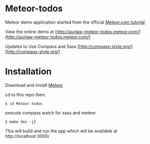 # Meteor-todos


Meteor demo application started from the official [Meteor.com tutorial](https://www.meteor.com/try)

View the online demo at [http://aurlaw-meteor-todos.meteor.com/](http://aurlaw-meteor-todos.meteor.com/)


Updates to Use Compass and Sass
[http://compass-style.org/](http://compass-style.org/)


# Installation #

Download and install [Meteor](https://www.meteor.com/)

cd to this repo then:
```
$ cd Meteor-todos
```

execute compass watch for sass and meteor
```
$ make dev -j2
```

This will build and run the app which will be available at http://localhost:3000/
